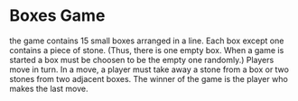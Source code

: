 # Boxes Game

 the game contains 15 small boxes arranged in a line. Each box except one contains a piece of stone. (Thus, there is one empty box. When a game is started a box must be choosen to be the empty one randomly.) Players move in turn. In a move, a player must take away a stone from a box or two stones from two adjacent boxes. The winner of the game is the player who makes the last move.
